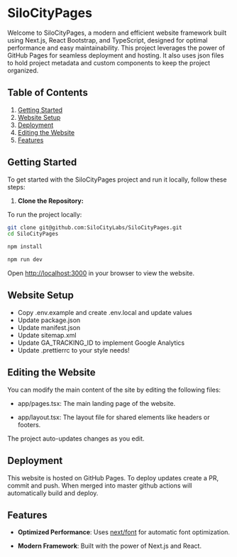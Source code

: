 # SiloCityPages

Welcome to SiloCityPages, a modern and efficient website framework built using Next.js, React Bootstrap, and TypeScript, designed for optimal performance and easy maintainability. This project leverages the power of GitHub Pages for seamless deployment and hosting. It also uses json files to hold project metadata and custom components to keep the project organized.

## Table of Contents

1.  [Getting Started](#getting-started)
2.  [Website Setup](#website-setup)
3.  [Deployment](#deployment)
4.  [Editing the Website](#editing-the-website)
5.  [Features](#features)

## Getting Started

To get started with the SiloCityPages project and run it locally, follow these steps:

1.  **Clone the Repository:**

To run the project locally:

```bash
git clone git@github.com:SiloCityLabs/SiloCityPages.git
cd SiloCityPages
```

```bash
npm install
```

```bash
npm run dev
```

Open [http://localhost:3000](http://localhost:3000) in your browser to view the website.

## Website Setup

- Copy .env.example and create .env.local and update values
- Update package.json
- Update manifest.json
- Update sitemap.xml
- Update GA_TRACKING_ID to implement Google Analytics
- Update .prettierrc to your style needs!

## Editing the Website

You can modify the main content of the site by editing the following files:

- app/pages.tsx: The main landing page of the website.

- app/layout.tsx: The layout file for shared elements like headers or footers.

The project auto-updates changes as you edit.

## Deployment

This website is hosted on GitHub Pages. To deploy updates create a PR, commit and push. When merged into master github actions will automatically build and deploy.

## Features

- **Optimized Performance**: Uses [next/font](https://nextjs.org/docs/basic-features/font-optimization) for automatic font optimization.

- **Modern Framework**: Built with the power of Next.js and React.

